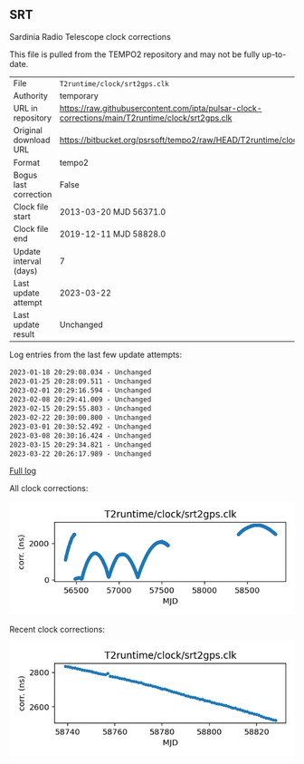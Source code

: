 
## SRT

Sardinia Radio Telescope clock corrections

This file is pulled from the TEMPO2 repository and may not be fully
up-to-date.

|     |     |
|:--- |:--- |
| File | `T2runtime/clock/srt2gps.clk` |
| Authority | temporary |
| URL in repository | <https://raw.githubusercontent.com/ipta/pulsar-clock-corrections/main/T2runtime/clock/srt2gps.clk> |
| Original download URL | <https://bitbucket.org/psrsoft/tempo2/raw/HEAD/T2runtime/clock/srt2gps.clk> |
| Format | tempo2 |
| Bogus last correction | False |
| Clock file start | 2013-03-20 MJD 56371.0 |
| Clock file end | 2019-12-11 MJD 58828.0 |
| Update interval (days) | 7 |
| Last update attempt | 2023-03-22 |
| Last update result | Unchanged |

Log entries from the last few update attempts:
```
2023-01-18 20:29:08.034 - Unchanged
2023-01-25 20:28:09.511 - Unchanged
2023-02-01 20:29:16.594 - Unchanged
2023-02-08 20:29:41.009 - Unchanged
2023-02-15 20:29:55.803 - Unchanged
2023-02-22 20:30:00.800 - Unchanged
2023-03-01 20:30:52.492 - Unchanged
2023-03-08 20:30:16.424 - Unchanged
2023-03-15 20:29:34.821 - Unchanged
2023-03-22 20:26:17.989 - Unchanged
```
[Full log](https://raw.githubusercontent.com/ipta/pulsar-clock-corrections/main/log/T2runtime/clock/srt2gps.clk.log)


All clock corrections:

![plot of all clock corrections](srt2gps.clk.png "All corrections")

Recent clock corrections:

![plot of recent clock corrections](srt2gps.clk.short.png "Recent corrections")

